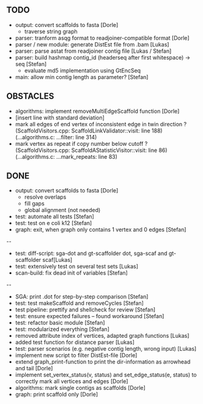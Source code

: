 ## TODO
- output: convert scaffolds to fasta [Dorle]
  - traverse string graph
- parser: tranform asqg format to readjoiner-compatible format [Dorle]
- parser / new module: generate DistEst file from .bam [Lukas]
- parser: parse astat from readjoiner contig file [Lukas / Stefan]
- parser: build hashmap contig_id (headerseq after first whitespace) -> seq [Stefan]
  - evaluate md5 implementation using GtEncSeq
- main: allow min contig length as parameter? [Stefan]

## OBSTACLES
- algorithms: implement removeMultiEdgeScaffold function [Dorle]
- [insert line with standard deviation]
- mark all edges of end vertex of inconsistent edge in twin direction ?
  (ScaffoldVisitors.cpp: ScaffoldLinkValidator::visit: line 188)
  (...algorithms.c: ...filter: line 314)
- mark vertex as repeat if copy number below cutoff ?
  (ScaffoldVisitors.cpp: ScaffoldAStatisticVisitor::visit: line 86)
  (...algorithms.c: ...mark_repeats: line 83)

## DONE
- output: convert scaffolds to fasta [Dorle]
  - resolve overlaps
  - fill gaps
  - global alignment (not needed)
- test: automate all tests [Stefan]
- test: test on e coli k12 [Stefan]
- graph: exit, when graph only contains 1 vertex and 0 edges [Stefan]

--
- test: diff-script: sga-dot and gt-scaffolder dot, sga-scaf and gt-scaffolder scaf[Lukas]
- test: extensively test on several test sets [Lukas]
- scan-build: fix dead init of variables [Stefan]

--
- SGA: print .dot for step-by-step comparison [Stefan]
- test: test makeScaffold and removeCycles [Stefan]
- test pipeline: prettify and shellcheck for review [Stefan]
- test: ensure expected failures – found workaround [Stefan]
- test: refactor basic module [Stefan]
- test: modularized everything [Stefan]
- removed attribute index of vertices, adapted graph functions [Lukas]
- added test function for distance parser [Lukas]
- test: parser scenarios (e.g. negative contig length, wrong input) [Lukas]
- implement new script to filter DistEst-file [Dorle]
- extend graph_print-function to print the dir-information as arrowhead and tail [Dorle]
- implement set_vertex_status(v, status) and set_edge_status(e, status)
   to correctly mark all vertices and edges [Dorle]
- algorithms: mark single contigs as scaffolds [Dorle]
- graph: print scaffold only [Dorle]
